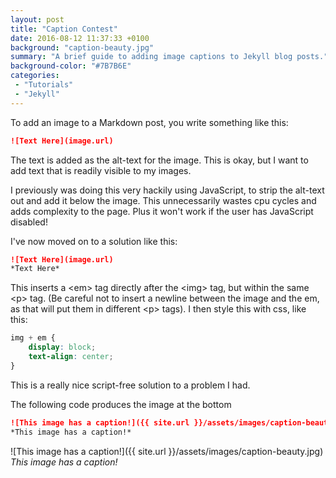 ```yaml
---
layout: post
title: "Caption Contest"
date: 2016-08-12 11:37:33 +0100
background: "caption-beauty.jpg"
summary: "A brief guide to adding image captions to Jekyll blog posts."
background-color: "#7B7B6E"
categories:
 - "Tutorials"
 - "Jekyll"
---
```

To add an image to a Markdown post, you write something like this: 

```markdown
![Text Here](image.url)
```

The text is added as the alt-text for the image.
This is okay, but I want to add text that is readily visible to my images.

I previously was doing this very hackily using JavaScript,
to strip the alt-text out and add it below the image.
This unnecessarily wastes cpu cycles and adds complexity to the page.
Plus it won't work if the user has JavaScript disabled!

I've now moved on to a solution like this: 

```markdown
![Text Here](image.url)
*Text Here*
```

This inserts a &lt;em&gt; tag directly after the &lt;img&gt; tag,
but within the same &lt;p&gt; tag. 
(Be careful not to insert a newline between the image and the em,
as that will put them in different &lt;p&gt; tags).
I then style this with css, like this: 

```css
img + em {
	display: block;
	text-align: center;
}
```

This is a really nice script-free solution to a problem I had.

The following code produces the image at the bottom

```markdown
![This image has a caption!]({{ site.url }}/assets/images/caption-beauty.jpg)
*This image has a caption!*
```

![This image has a caption!]({{ site.url }}/assets/images/caption-beauty.jpg)
*This image has a caption!*
